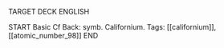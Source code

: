 TARGET DECK
ENGLISH

START
Basic
Cf
Back: symb. Californium.
Tags: [[californium]], [[atomic_number_98]]
END

